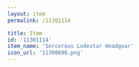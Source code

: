 ```yaml
---
layout: item
permalink: /11301114

title: Item
id: '11301114'
item_name: 'Sorcerous Lodestar Headgear'
icon_url: '11300696.png'
---
```

